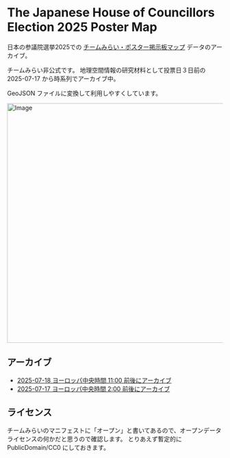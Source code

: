 # The Japanese House of Councillors Election 2025 Poster Map
日本の参議院選挙2025での [チームみらい・ポスター掲示板マップ](https://action.team-mir.ai/map/poster) データのアーカイブ。

チームみらい非公式です。
地理空間情報の研究材料として投票日３日前の 2025-07-17 から時系列でアーカイブ中。

GeoJSON ファイルに変換して利用しやすくしています。

<img width="963" height="560" alt="Image" src="https://github.com/user-attachments/assets/bf5f3faf-7e0b-4f72-bfd4-4343324bb139" />



## アーカイブ
 * [2025-07-18 ヨーロッパ中央時間 11:00 前後にアーカイブ](https://github.com/furuhashilab/TheJapaneseHouseOfCouncillorsElection2025/tree/main/data/20250718)
 * [2025-07-17 ヨーロッパ中央時間 2:00 前後にアーカイブ](https://github.com/furuhashilab/TheJapaneseHouseOfCouncillorsElection2025/tree/main/data/20250717)


## ライセンス
チームみらいのマニフェストに「オープン」と書いてあるので、オープンデータライセンスの何かだと思うので確認します。
とりあえず暫定的に PublicDomain/CC0 にしておきます。
